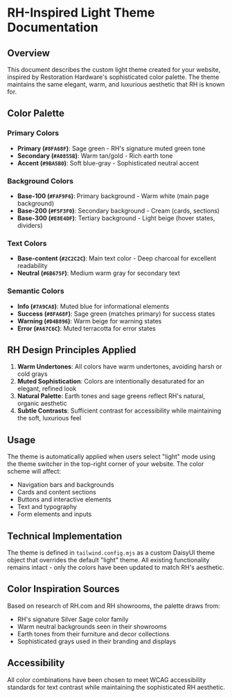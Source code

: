 # RH-Inspired Light Theme Documentation

## Overview
This document describes the custom light theme created for your website, inspired by Restoration Hardware's sophisticated color palette. The theme maintains the same elegant, warm, and luxurious aesthetic that RH is known for.

## Color Palette

### Primary Colors
- **Primary (`#8FA68F`)**: Sage green - RH's signature muted green tone
- **Secondary (`#A0855B`)**: Warm tan/gold - Rich earth tone
- **Accent (`#9BA5B0`)**: Soft blue-gray - Sophisticated neutral accent

### Background Colors
- **Base-100 (`#FAF9F6`)**: Primary background - Warm white (main page background)
- **Base-200 (`#F5F3F0`)**: Secondary background - Cream (cards, sections)
- **Base-300 (`#E8E4DF`)**: Tertiary background - Light beige (hover states, dividers)

### Text Colors
- **Base-content (`#2C2C2C`)**: Main text color - Deep charcoal for excellent readability
- **Neutral (`#6B675F`)**: Medium warm gray for secondary text

### Semantic Colors
- **Info (`#7A9CA8`)**: Muted blue for informational elements
- **Success (`#8FA68F`)**: Sage green (matches primary) for success states
- **Warning (`#D4B896`)**: Warm beige for warning states
- **Error (`#A67C6C`)**: Muted terracotta for error states

## RH Design Principles Applied

1. **Warm Undertones**: All colors have warm undertones, avoiding harsh or cold grays
2. **Muted Sophistication**: Colors are intentionally desaturated for an elegant, refined look
3. **Natural Palette**: Earth tones and sage greens reflect RH's natural, organic aesthetic
4. **Subtle Contrasts**: Sufficient contrast for accessibility while maintaining the soft, luxurious feel

## Usage

The theme is automatically applied when users select "light" mode using the theme switcher in the top-right corner of your website. The color scheme will affect:

- Navigation bars and backgrounds
- Cards and content sections
- Buttons and interactive elements
- Text and typography
- Form elements and inputs

## Technical Implementation

The theme is defined in `tailwind.config.mjs` as a custom DaisyUI theme object that overrides the default "light" theme. All existing functionality remains intact - only the colors have been updated to match RH's aesthetic.

## Color Inspiration Sources

Based on research of RH.com and RH showrooms, the palette draws from:
- RH's signature Silver Sage color family
- Warm neutral backgrounds seen in their showrooms
- Earth tones from their furniture and decor collections
- Sophisticated grays used in their branding and displays

## Accessibility

All color combinations have been chosen to meet WCAG accessibility standards for text contrast while maintaining the sophisticated RH aesthetic.